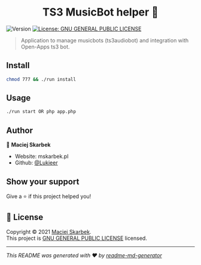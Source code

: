 <h1 align="center">TS3 MusicBot helper 👋</h1>
<p>
  <img alt="Version" src="https://img.shields.io/badge/version-1.1.0-blue.svg?cacheSeconds=2592000" />
  <a href="https://pl.wikipedia.org/wiki/GNU_General_Public_License" target="_blank">
    <img alt="License: GNU GENERAL PUBLIC LICENSE" src="https://img.shields.io/badge/License-GNU GENERAL PUBLIC LICENSE-yellow.svg" />
  </a>
</p>

> Application to manage musicbots (ts3audiobot) and integration with Open-Apps ts3 bot.

## Install

```sh
chmod 777 && ./run install
```

## Usage

```sh
./run start OR php app.php
```

## Author

👤 **Maciej Skarbek**

* Website: mskarbek.pl
* Github: [@Lukieer](https://github.com/Lukieer)

## Show your support

Give a ⭐️ if this project helped you!

## 📝 License

Copyright © 2021 [Maciej Skarbek](https://github.com/Lukieer).<br />
This project is [GNU GENERAL PUBLIC LICENSE](https://pl.wikipedia.org/wiki/GNU_General_Public_License) licensed.

***
_This README was generated with ❤️ by [readme-md-generator](https://github.com/kefranabg/readme-md-generator)_
